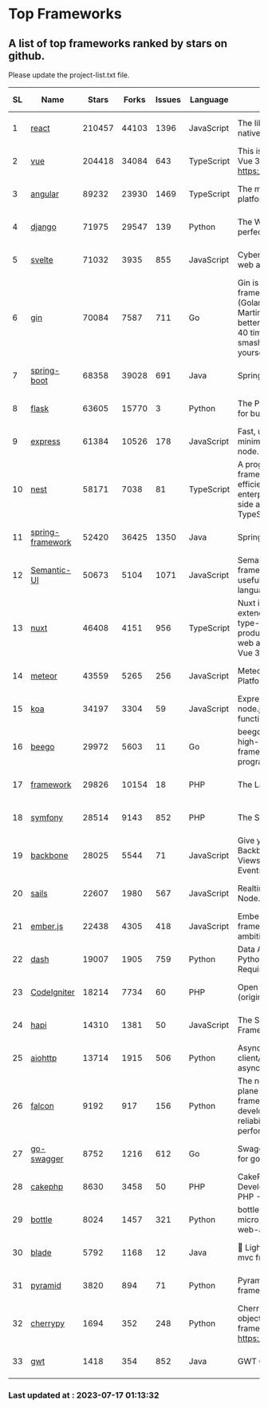 # Top Frameworks
## A list of top frameworks ranked by stars on github.  
Please update the project-list.txt file.

| SL| Name  | Stars| Forks| Issues | Language | Description | Last Commit |
| --| ------| -----| ---- | ------ | -------- | ----------- | ----------- |
| 1 | [react](https://github.com/facebook/react) | 210457 | 44103 | 1396 | JavaScript | The library for web and native user interfaces | 2023-07-13 13:13:19 |
| 2 | [vue](https://github.com/vuejs/vue) | 204418 | 34084 | 643 | TypeScript | This is the repo for Vue 2. For Vue 3, go to https://github.com/vuejs/core | 2023-04-27 09:43:19 |
| 3 | [angular](https://github.com/angular/angular) | 89232 | 23930 | 1469 | TypeScript | The modern web developer’s platform | 2023-07-14 21:03:46 |
| 4 | [django](https://github.com/django/django) | 71975 | 29547 | 139 | Python | The Web framework for perfectionists with deadlines. | 2023-07-14 10:05:30 |
| 5 | [svelte](https://github.com/sveltejs/svelte) | 71032 | 3935 | 855 | JavaScript | Cybernetically enhanced web apps | 2023-07-16 07:30:01 |
| 6 | [gin](https://github.com/gin-gonic/gin) | 70084 | 7587 | 711 | Go | Gin is a HTTP web framework written in Go (Golang). It features a Martini-like API with much better performance -- up to 40 times faster. If you need smashing performance, get yourself some Gin. | 2023-06-05 01:52:39 |
| 7 | [spring-boot](https://github.com/spring-projects/spring-boot) | 68358 | 39028 | 691 | Java | Spring Boot | 2023-07-14 18:57:27 |
| 8 | [flask](https://github.com/pallets/flask) | 63605 | 15770 | 3 | Python | The Python micro framework for building web applications. | 2023-07-01 16:24:20 |
| 9 | [express](https://github.com/expressjs/express) | 61384 | 10526 | 178 | JavaScript | Fast, unopinionated, minimalist web framework for node. | 2023-05-16 01:53:48 |
| 10 | [nest](https://github.com/nestjs/nest) | 58171 | 7038 | 81 | TypeScript | A progressive Node.js framework for building efficient, scalable, and enterprise-grade server-side applications with TypeScript/JavaScript 🚀 | 2023-07-13 07:07:55 |
| 11 | [spring-framework](https://github.com/spring-projects/spring-framework) | 52420 | 36425 | 1350 | Java | Spring Framework | 2023-07-16 17:14:09 |
| 12 | [Semantic-UI](https://github.com/Semantic-Org/Semantic-UI) | 50673 | 5104 | 1071 | JavaScript | Semantic is a UI component framework based around useful principles from natural language. | 2023-01-11 17:05:32 |
| 13 | [nuxt](https://github.com/nuxt/nuxt) | 46408 | 4151 | 956 | TypeScript | Nuxt is an intuitive and extendable way to create type-safe, performant and production-grade full-stack web apps and websites with Vue 3. | 2023-07-15 22:48:03 |
| 14 | [meteor](https://github.com/meteor/meteor) | 43559 | 5265 | 256 | JavaScript | Meteor, the JavaScript App Platform | 2023-07-07 13:34:54 |
| 15 | [koa](https://github.com/koajs/koa) | 34197 | 3304 | 59 | JavaScript | Expressive middleware for node.js using ES2017 async functions | 2023-05-17 07:50:49 |
| 16 | [beego](https://github.com/beego/beego) | 29972 | 5603 | 11 | Go | beego is an open-source, high-performance web framework for the Go programming language. | 2023-07-14 07:00:02 |
| 17 | [framework](https://github.com/laravel/framework) | 29826 | 10154 | 18 | PHP | The Laravel Framework. | 2023-07-15 20:25:55 |
| 18 | [symfony](https://github.com/symfony/symfony) | 28514 | 9143 | 852 | PHP | The Symfony PHP framework | 2023-07-16 17:07:37 |
| 19 | [backbone](https://github.com/jashkenas/backbone) | 28025 | 5544 | 71 | JavaScript | Give your JS App some Backbone with Models, Views, Collections, and Events | 2023-01-04 11:09:21 |
| 20 | [sails](https://github.com/balderdashy/sails) | 22607 | 1980 | 567 | JavaScript | Realtime MVC Framework for Node.js | 2023-07-07 20:49:06 |
| 21 | [ember.js](https://github.com/emberjs/ember.js) | 22438 | 4305 | 418 | JavaScript | Ember.js - A JavaScript framework for creating ambitious web applications | 2023-07-11 14:08:46 |
| 22 | [dash](https://github.com/plotly/dash) | 19007 | 1905 | 759 | Python | Data Apps & Dashboards for Python. No JavaScript Required. | 2023-07-13 21:37:17 |
| 23 | [CodeIgniter](https://github.com/bcit-ci/CodeIgniter) | 18214 | 7734 | 60 | PHP | Open Source PHP Framework (originally from EllisLab) | 2023-04-07 17:57:13 |
| 24 | [hapi](https://github.com/hapijs/hapi) | 14310 | 1381 | 50 | JavaScript | The Simple, Secure Framework Developers Trust | 2023-04-24 22:09:20 |
| 25 | [aiohttp](https://github.com/aio-libs/aiohttp) | 13714 | 1915 | 506 | Python | Asynchronous HTTP client/server framework for asyncio and Python | 2023-07-09 13:16:56 |
| 26 | [falcon](https://github.com/falconry/falcon) | 9192 | 917 | 156 | Python | The no-magic web data plane API and microservices framework for Python developers, with a focus on reliability, correctness, and performance at scale. | 2023-07-12 08:16:48 |
| 27 | [go-swagger](https://github.com/go-swagger/go-swagger) | 8752 | 1216 | 612 | Go | Swagger 2.0 implementation for go | 2023-07-01 05:17:38 |
| 28 | [cakephp](https://github.com/cakephp/cakephp) | 8630 | 3458 | 50 | PHP | CakePHP: The Rapid Development Framework for PHP - Official Repository | 2023-07-08 07:51:28 |
| 29 | [bottle](https://github.com/bottlepy/bottle) | 8024 | 1457 | 321 | Python | bottle.py is a fast and simple micro-framework for python web-applications. | 2022-09-05 15:24:52 |
| 30 | [blade](https://github.com/lets-blade/blade) | 5792 | 1168 | 12 | Java | :rocket: Lightning fast and elegant mvc framework for Java8 | 2023-06-16 05:18:49 |
| 31 | [pyramid](https://github.com/Pylons/pyramid) | 3820 | 894 | 71 | Python | Pyramid - A Python web framework | 2023-05-11 06:49:29 |
| 32 | [cherrypy](https://github.com/cherrypy/cherrypy) | 1694 | 352 | 248 | Python | CherryPy is a pythonic, object-oriented HTTP framework.      https://cherrypy.dev | 2023-05-04 23:04:12 |
| 33 | [gwt](https://github.com/gwtproject/gwt) | 1418 | 354 | 852 | Java | GWT Open Source Project | 2023-07-03 13:48:40 |

### Last updated at : 2023-07-17 01:13:32
